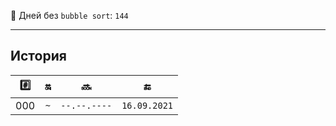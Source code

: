 🤡 Дней без `bubble sort`: `144`

---

## История
| #️⃣ | 🔛 | 🔜 | 🔚 |
| :---: | :---: | :---: | :---: |
| 000 | `~` | `--.--.----` | `16.09.2021` |

[comment]: <> (| 001 | `144` | `16.09.2021` | `...` |)